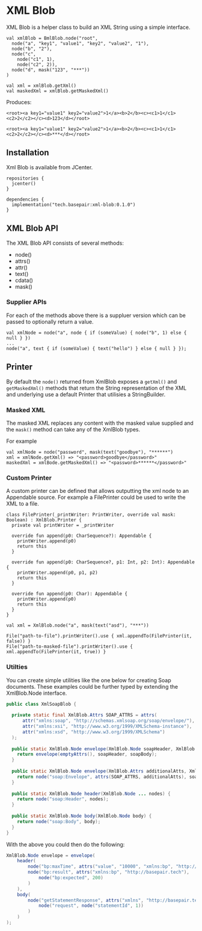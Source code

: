 # XML Blob

XML Blob is a helper class to build an XML String using a simple interface.

```
val xmlBlob = BmlBlob.node("root",
  node("a", "key1", "value1", "key2", "value2", "1"),
  node("b", "2"),
  node("c",
    node("c1", 1),
    node("c2", 2)),
  node("d", mask("123", "***"))
)

val xml = xmlBlob.getXml() 
val maskedXml = xmlBlob.getMaskedXml()

```

Produces:
```
<root><a key1="value1" key2="value2">1</a><b>2</b><c><c1>1</c1><c2>2</c2></c><d>123</d></root>

<root><a key1="value1" key2="value2">1</a><b>2</b><c><c1>1</c1><c2>2</c2></c><d>***</d></root>
```

## Installation

Xml Blob is available from JCenter.
```
repositories {
  jcenter()
}

dependencies {
  implementation("tech.basepair:xml-blob:0.1.0")
}
```

## XML Blob API
The XML Blob API consists of several methods:

* node() 
* attrs()
* attr()
* text()
* cdata()
* mask()

### Supplier APIs
For each of the methods above there is a suppluer version which can be passed to optionally return a value.

```
val xmlNode = node("a", node { if (someValue) { node("b", 1) else { null } })
...
node("a", text { if (someValue) { text("hello") } else { null } });
```

## Printer

By default the `node()` returned from XmlBlob exposes a `getXml()` and `getMaskedXml()` methods that return the String 
representation of the XML and underlying use a default Printer that utilisies a StringBuilder.

### Masked XML
The masked XML replaces any content with the masked value supplied and the `mask()` method can take any of the XmlBlob types.

For example
```
val xmlNode = node("password", mask(text("goodbye"), "******")
xml = xmlNode.getXml() => "<password>goodbye</password>"
maskedXml = xmlBode.getMaskedXml() => "<password>******</password>"
```

### Custom Printer
A custom printer can be defined that allows outputting the xml node to an Appendable source.
For example a FilePrinter could be used to write the XML to a file.

```
class FilePrinter(_printWriter: PrintWriter, override val mask: Boolean) : XmlBlob.Printer {
  private val printWriter = _printWriter

  override fun append(p0: CharSequence?): Appendable {
    printWriter.append(p0)
    return this
  }

  override fun append(p0: CharSequence?, p1: Int, p2: Int): Appendable {
    printWriter.append(p0, p1, p2)
    return this
  }

  override fun append(p0: Char): Appendable {
    printWriter.append(p0)
    return this
  }
}

val xml = XmlBlob.node("a", mask(text("asd"), "***"))

File("path-to-file").printWriter().use { xml.appendTo(FilePrinter(it, false)) }
File("path-to-masked-file").printWriter().use { xml.appendTo(FilePrinter(it, true)) }

```

### Utilties
You can create simple utilities like the one below for creating Soap documents.
These examples could be further typed by extending the XmlBlob.Node interface.

```java
public class XmlSoapBlob {
  
  private static final XmlBlob.Attrs SOAP_ATTRS = attrs(
      attr("xmlns:soap", "http://schemas.xmlsoap.org/soap/envelope/"),
      attr("xmlns:xsi", "http://www.w3.org/1999/XMLSchema-instance"),
      attr("xmlns:xsd", "http://www.w3.org/1999/XMLSchema")
  );
    
  public static XmlBlob.Node envelope(XmlBlob.Node soapHeader, XmlBlob.Node soapBody) {
    return envelope(emptyAttrs(), soapHeader, soapBody);
  }
  
  public static XmlBlob.Node envelope(XmlBlob.Attrs additionalAtts, XmlBlob.Node soapHeader, XmlBlob.Node soapBody) {
    return node("soap:Envelope", attrs(SOAP_ATTRS, additionalAtts), soapHeader, soapBody);
  }
  
  public static XmlBlob.Node header(XmlBlob.Node ... nodes) {
    return node("soap:Header", nodes);
  }
  
  public static XmlBlob.Node body(XmlBlob.Node body) {
    return node("soap:Body", body);
  }
}
```
With the above you could then do the following:
```java
XmlBlob.Node envelope = envelope(
    header(
        node("bp:maxTime", attrs("value", "10000", "xmlns:bp", "http://basepair.tech")),
        node("bp:result", attrs("xmlns:bp", "http://basepair.tech"),
            node("bp:expected", 200)
        )
    ),
    body(
        node("getStatementResponse", attrs("xmlns", "http://basepair.tech/apis/example"),
            node("request", node("statementId", 1))
        )
    )
);
```